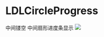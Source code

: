 # LDLCircleProgress
中间镂空 中间扇形进度条显示
![](https://github.com/Leeeast/LDLCircleProgress/blob/master/image/device-2018-06-21-181814.png)
